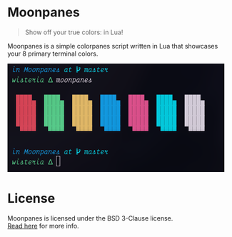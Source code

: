 # Moonpanes
> Show off your true colors: in Lua!

Moonpanes is a simple colorpanes script written in Lua that showcases your
8 primary terminal colors.  

![](preview.png)

# License
Moonpanes is licensed under the BSD 3-Clause license.  
[Read here](LICENSE) for more info.

